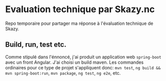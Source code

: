 # Evaluation technique par Skazy.nc

Repo temporaire pour partager ma réponse à l'évaluation technique de Skazy.

## Build, run, test etc.

Comme stipulé dans l'énnoncé, j'ai produit un application web `spring-boot` avec un front Angular. J'ai choisi un build maven.
Les commandes ordinaires pour ce type de projet s'appliquent donc: `mvn test`, `ng build && mvn spring-boot:run`, `mvn package`, `ng test`, `ng e2e`, etc.


